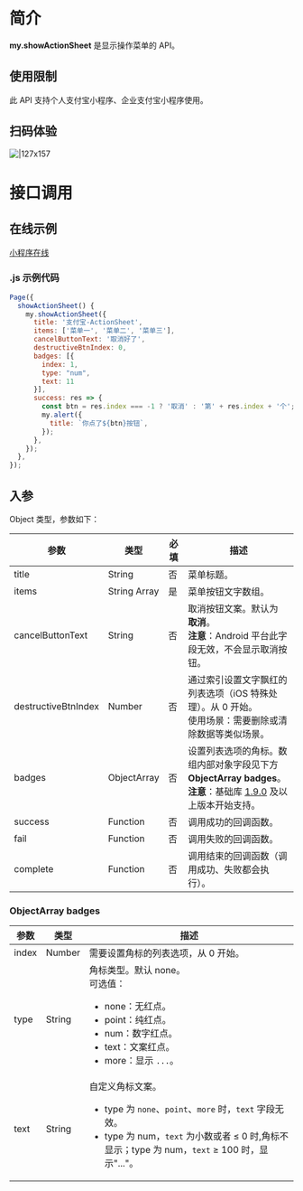 # 简介

**my.showActionSheet** 是显示操作菜单的 API。

## 使用限制

此 API 支持个人支付宝小程序、企业支付宝小程序使用。

## 扫码体验

![|127x157](https://gw.alipayobjects.com/zos/skylark-tools/public/files/8b18ebd5beaee3db9120b720546b0aea.jpeg#align=left&display=inline&height=157&margin=%5Bobject%20Object%5D&originHeight=157&originWidth=127&status=done&style=none&width=127)

# 接口调用

## 在线示例

[小程序在线](https://opendocs.alipay.com/openbox/mini/opendocs/action-sheet?view=preview&defaultPage=pages%2Findex%2Findex&defaultOpenedFiles=pages%2Findex%2Findex&theme=light)

### .js 示例代码

```javascript
Page({
  showActionSheet() {
    my.showActionSheet({
      title: '支付宝-ActionSheet',
      items: ['菜单一', '菜单二', '菜单三'],
      cancelButtonText: '取消好了',
      destructiveBtnIndex: 0,
      badges: [{
        index: 1,
        type: "num",
        text: 11
      }],
      success: res => {
        const btn = res.index === -1 ? '取消' : '第' + res.index + '个';
        my.alert({
          title: `你点了${btn}按钮`,
        });
      },
    });
  },
});
```

## 入参

Object 类型，参数如下：

| **参数** | **类型** | **必填** | **描述** |
| --- | --- | --- | --- |
| title | String | 否 | 菜单标题。 |
| items | String Array | 是 | 菜单按钮文字数组。 |
| cancelButtonText | String | 否 | 取消按钮文案。默认为 **取消**。<br />**注意**：Android 平台此字段无效，不会显示取消按钮。 |
| destructiveBtnIndex | Number | 否 | 通过索引设置文字飘红的列表选项（iOS 特殊处理）。从 0 开始。<br />使用场景：需要删除或清除数据等类似场景。 |
| badges | ObjectArray | 否 | 设置列表选项的角标。数组内部对象字段见下方 **ObjectArray badges**。<br />**注意**：基础库 [1.9.0](https://opendocs.alipay.com/mini/framework/lib) 及以上版本开始支持。 |
| success | Function | 否 | 调用成功的回调函数。 |
| fail | Function | 否 | 调用失败的回调函数。 |
| complete | Function | 否 | 调用结束的回调函数（调用成功、失败都会执行）。 |

### ObjectArray badges

| **参数** | **类型** | **描述** |
| --- | --- | --- |
| index | Number | 需要设置角标的列表选项，从 0 开始。 |
| type | String | 角标类型。默认 none。<br />可选值：<ul><li>none：无红点。</li><li>point：纯红点。</li><li>num：数字红点。</li><li>text：文案红点。</li><li>more：显示 `...`。</li></ul> |
| text | String | 自定义角标文案。<ul><li>type 为 `none`、`point`、`more` 时，`text` 字段无效。</li><li>type 为 num，`text` 为小数或者 ≤ 0 时,角标不显示；type 为 num，`text` ≥ 100 时，显示"..."。</li></ul> |

